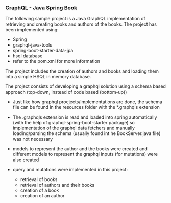 ### GraphQL - Java Spring Book

The following sample project is a Java GraphQL implementation of retrieving and creating books and authors
of the books. The project has been implemented using:

- Spring
- graphql-java-tools
- spring-boot-starter-data-jpa
- hsql database
- refer to the pom.xml for more information

The project includes the creation of authors and books and loading them into a simple HSQL in memory database.

The project consists of developing a graphql solution using a schema based approach (top-down, instead of code based (bottom-up))

- Just like how graphql proejects/implementations are done, the schema file can be found in the resources folder with the
*.graphqls extension
  
- The .graphqls extension is read and loaded into spring automatically (with the help of graphql-spring-boot-starter package)
so implementation of the graphql data fetchers and manually loading/parsing the schema (usually found int he BookServer.java file)
  was not necessary
  
- models to represent the author and the books were created and different models to represent the graphql inputs (for mutations) were
also created
  
- query and mutations were implemented in this project:
    - retrieval of books
    - retrieval of authors and their books
    - creation of a book
    - creation of an author